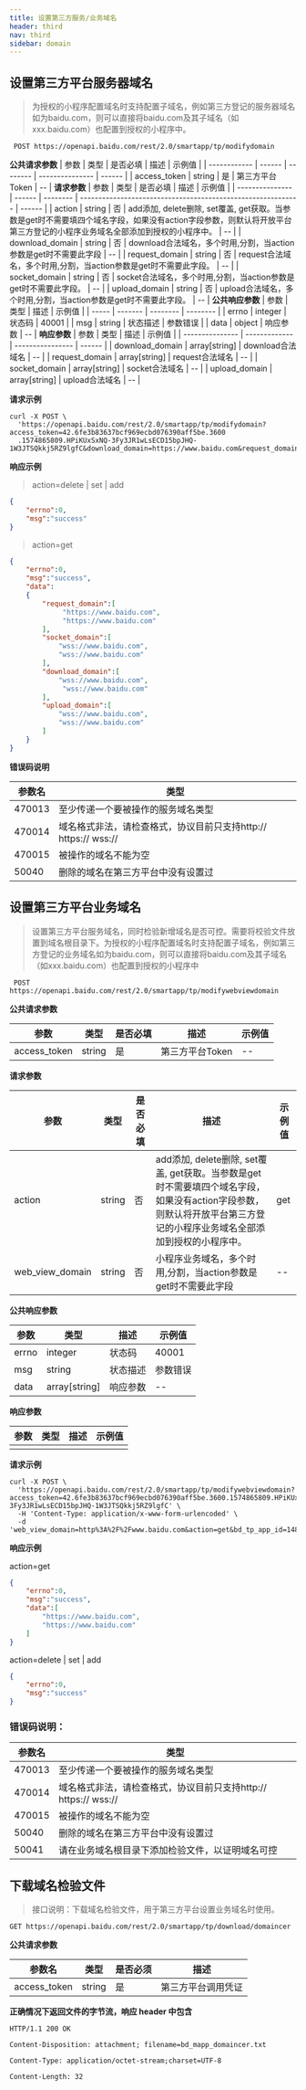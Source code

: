 ```yaml
---
title: 设置第三方服务/业务域名 
header: third
nav: third
sidebar: domain
---
```


## 设置第三方平台服务器域名 
> 为授权的小程序配置域名时支持配置子域名，例如第三方登记的服务器域名如为baidu.com，则可以直接将baidu.com及其子域名（如xxx.baidu.com）也配置到授权的小程序中。 
``` 
 POST https://openapi.baidu.com/rest/2.0/smartapp/tp/modifydomain 
```
**公共请求参数** 
| 参数         | 类型   | 是否必填 | 描述            | 示例值 |
| ------------ | ------ | -------- | --------------- | ------ |
| access_token | string | 是       | 第三方平台Token | --     |
**请求参数** 
| 参数            | 类型   | 是否必填 | 描述                                                         | 示例值 |
| --------------- | ------ | -------- | ------------------------------------------------------------ | ------ |
| action          | string | 否       | add添加, delete删除, set覆盖, get获取。当参数是get时不需要填四个域名字段，如果没有action字段参数，则默认将开放平台第三方登记的小程序业务域名全部添加到授权的小程序中。 | --     |
| download_domain | string | 否       | download合法域名，多个时用,分割，当action参数是get时不需要此字段 | --     |
| request_domain  | string | 否       | request合法域名，多个时用,分割，当action参数是get时不需要此字段。 | --     |
| socket_domain   | string | 否       | socket合法域名，多个时用,分割，当action参数是get时不需要此字段。 | --     |
| upload_domain   | string | 否       | upload合法域名，多个时用,分割，当action参数是get时不需要此字段。 | --     |
**公共响应参数** 
| 参数  | 类型    | 描述     | 示例值   |
| ----- | ------- | -------- | -------- |
| errno | integer | 状态码   | 40001    |
| msg   | string  | 状态描述 | 参数错误 |
| data  | object  | 响应参数 | --       |
**响应参数** 
| 参数            | 类型          | 描述             | 示例值 |
| --------------- | ------------- | ---------------- | ------ |
| download_domain | array[string] | download合法域名 | --     |
| request_domain  | array[string] | request合法域名  | --     |
| socket_domain   | array[string] | socket合法域名   | --     |
| upload_domain   | array[string] | upload合法域名   | --     |

**请求示例** 

```shell
curl -X POST \
  'https://openapi.baidu.com/rest/2.0/smartapp/tp/modifydomain?access_token=42.6fe3b83637bcf969ecbd076390aff5be.3600
  .1574865809.HPiKUxSxNQ-3Fy3JR1wLsECD15bpJHQ-1W3JTSQkkj5RZ9lgfC&download_domain=https://www.baidu.com&request_domain=https://www.baidu.com&socket_domain=https://www.baidu.com&upload_domain=https://www.baidu.com'
```

**响应示例** 

> action=delete | set | add

```json
{
    "errno":0,
    "msg":"success"
}
```

> action=get

```json
{
    "errno":0,
    "msg":"success",
    "data":
    {
        "request_domain":[
        	 "https://www.baidu.com",
             "https://www.baidu.com"
        ],
        "socket_domain":[
        	"wss://www.baidu.com",
        	"wss://www.baidu.com"
        ],
        "download_domain":[
	        "wss://www.baidu.com",
   		     "wss://www.baidu.com"
        ],
        "upload_domain":[
        	"wss://www.baidu.com",
        	"wss://www.baidu.com"
        ]
    }
}
```
**错误码说明**

参数名 | 类型 
----- |-----
470013 | 至少传递一个要被操作的服务域名类型
470014 | 域名格式非法，请检查格式，协议目前只支持http:// https:// wss://
470015 | 被操作的域名不能为空
50040  | 删除的域名在第三方平台中没有设置过

## 设置第三方平台业务域名 

> 设置第三方平台服务域名，同时检验新增域名是否可控。需要将校验文件放置到域名根目录下。为授权的小程序配置域名时支持配置子域名，例如第三方登记的业务域名如为baidu.com，则可以直接将baidu.com及其子域名（如xxx.baidu.com）也配置到授权的小程序中 

``` 
 POST https://openapi.baidu.com/rest/2.0/smartapp/tp/modifywebviewdomain 
```

**公共请求参数** 

| 参数         | 类型   | 是否必填 | 描述            | 示例值 |
| ------------ | ------ | -------- | --------------- | ------ |
| access_token | string | 是       | 第三方平台Token | --     |

**请求参数** 

| 参数            | 类型   | 是否必填 | 描述                                                         | 示例值 |
| --------------- | ------ | -------- | ------------------------------------------------------------ | ------ |
| action          | string | 否       | add添加, delete删除, set覆盖, get获取。当参数是get时不需要填四个域名字段，如果没有action字段参数，则默认将开放平台第三方登记的小程序业务域名全部添加到授权的小程序中。 | get    |
| web_view_domain | string | 否       | 小程序业务域名，多个时用,分割，当action参数是get时不需要此字段 | --     |

**公共响应参数** 

| 参数  | 类型          | 描述     | 示例值   |
| ----- | ------------- | -------- | -------- |
| errno | integer       | 状态码   | 40001    |
| msg   | string        | 状态描述 | 参数错误 |
| data  | array[string] | 响应参数 | --       |

**响应参数** 

| 参数 | 类型 | 描述 | 示例值 |
| ---- | ---- | ---- | ------ |
|      |      |      |        |

**请求示例** 

```shell
curl -X POST \
  'https://openapi.baidu.com/rest/2.0/smartapp/tp/modifywebviewdomain?access_token=42.6fe3b83637bcf969ecbd076390aff5be.3600.1574865809.HPiKUxSxNQ-3Fy3JR1wLsECD15bpJHQ-1W3JTSQkkj5RZ9lgfC' \
  -H 'Content-Type: application/x-www-form-urlencoded' \
  -d 'web_view_domain=http%3A%2F%2Fwww.baidu.com&action=get&bd_tp_app_id=1482626634&bd_app_id=1482626598&bdop_dev_user=2600268821'
```



**响应示例** 

action=get

```json
{
    "errno":0,
    "msg":"success",
    "data":[
	    "https://www.baidu.com",
	    "https://www.baidu.com"
    ]
}
```

action=delete | set | add

```json
{
    "errno":0,
    "msg":"success"
}

```
### 错误码说明：

参数名 | 类型 
----- |-----
470013 | 至少传递一个要被操作的服务域名类型
470014 | 域名格式非法，请检查格式，协议目前只支持http:// https:// wss://
470015 | 被操作的域名不能为空
50040  | 删除的域名在第三方平台中没有设置过
50041  | 请在业务域名根目录下添加检验文件，以证明域名可控

## 下载域名检验文件

 >接口说明：下载域名检验文件，用于第三方平台设置业务域名时使用。

```
GET https://openapi.baidu.com/rest/2.0/smartapp/tp/download/domaincer
```

**公共请求参数** 

参数名 | 类型 | 是否必须 | 描述
----- |-----| ------| -----
access_token | string | 是 | 第三方平台调用凭证

**正确情况下返回文件的字节流，响应 header 中包含**

```http
HTTP/1.1 200 OK

Content-Disposition: attachment; filename=bd_mapp_domaincer.txt

Content-Type: application/octet-stream;charset=UTF-8

Content-Length: 32

```